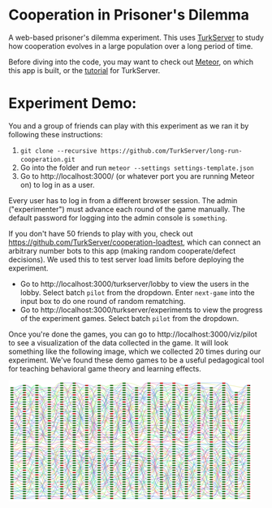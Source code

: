 # Cooperation in Prisoner's Dilemma

A web-based prisoner's dilemma experiment. This uses [TurkServer](https://github.com/HarvardEconCS/turkserver-meteor) to study how cooperation evolves in a large population over a long period of time.

Before diving into the code, you may want to check out [Meteor](https://www.meteor.com/), on which this app is built, or the [tutorial](https://turkserver.readthedocs.io) for TurkServer.

# Experiment Demo:

You and a group of friends can play with this experiment as we ran it by following these instructions:

1. `git clone --recursive https://github.com/TurkServer/long-run-cooperation.git`
2. Go into the folder and run `meteor --settings settings-template.json`
3. Go to http://localhost:3000/ (or whatever port you are running Meteor on) to log in as a user.

Every user has to log in from a different browser session. The admin ("experimenter") must advance each round of the game manually. The default password for logging into the admin console is `something`.

If you don't have 50 friends to play with you, check out https://github.com/TurkServer/cooperation-loadtest, which can connect an arbitrary number bots to this app (making random cooperate/defect decisions). We used this to test server load limits before deploying the experiment.

- Go to http://localhost:3000/turkserver/lobby to view the users in the lobby. Select batch `pilot` from the dropdown. Enter `next-game` into the input box to do one round of random rematching.
- Go to http://localhost:3000/turkserver/experiments to view the progress of the experiment games. Select batch `pilot` from the dropdown.

Once you're done the games, you can go to http://localhost:3000/viz/pilot to see a visualization of the data collected in the game. It will look something like the following image, which we collected 20 times during our experiment. We've found these demo games to be a useful pedagogical tool for teaching behavioral game theory and learning effects.

![Day Example](day-example.png)
